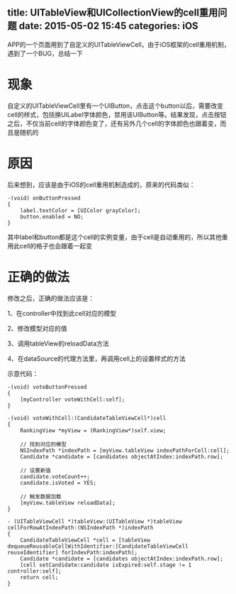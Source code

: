 title: UITableView和UICollectionView的cell重用问题
date: 2015-05-02 15:45
categories: iOS 
---
APP的一个页面用到了自定义的UITableViewCell，由于iOS框架的cell重用机制，遇到了一个BUG，总结一下
<!--more-->

# 现象

自定义的UITableViewCell里有一个UIButton，点击这个button以后，需要改变cell的样式，包括换UILabel字体颜色，禁用该UIButton等。结果发现，点击按钮之后，不仅当前cell的字体颜色变了，还有另外几个cell的字体颜色也跟着变，而且是随机的

# 原因

后来想到，应该是由于iOS的cell重用机制造成的，原来的代码类似：

```
-(void) onButtonPressed
{
    label.textColor = [UIColor grayColor];
    button.enabled = NO;
}
```
其中label和button都是这个cell的实例变量，由于cell是自动重用的，所以其他重用此cell的格子也会跟着一起变

# 正确的做法

修改之后，正确的做法应该是：

1、在controller中找到此cell对应的模型

2、修改模型对应的值

3、调用tableView的reloadData方法

4、在dataSource的代理方法里，再调用cell上的设置样式的方法

示意代码：

```
-(void) voteButtonPressed
{
    [myController voteWithCell:self];
}
```

```
-(void) voteWithCell:(CandidateTableViewCell*)cell
{
    RankingView *myView = (RankingView*)self.view;

    // 找到对应的模型
    NSIndexPath *indexPath = [myView.tableView indexPathForCell:cell];
    Candidate *candidate = [candidates objectAtIndex:indexPath.row];

    // 设置新值
    candidate.voteCount++;
    candidate.isVoted = YES;

    // 触发数据加载
    [myView.tableView reloadData];
}
```

```
- (UITableViewCell *)tableView:(UITableView *)tableView cellForRowAtIndexPath:(NSIndexPath *)indexPath
{
    CandidateTableViewCell *cell = [tableView dequeueReusableCellWithIdentifier:[CandidateTableViewCell reuseIdentifier] forIndexPath:indexPath];
    Candidate *candidate = [candidates objectAtIndex:indexPath.row];
    [cell setCandidate:candidate isExpired:self.stage != 1 controller:self];
    return cell;
}
```